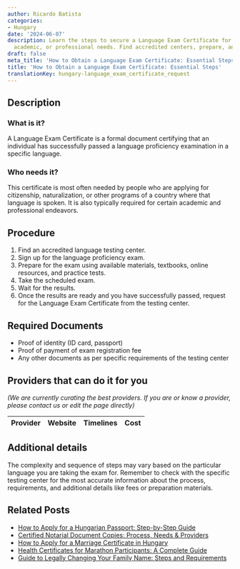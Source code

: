 ```yaml
---
author: Ricardo Batista
categories:
- Hungary
date: '2024-06-07'
description: Learn the steps to secure a Language Exam Certificate for citizenship,
  academic, or professional needs. Find accredited centers, prepare, and succeed.
draft: false
meta_title: 'How to Obtain a Language Exam Certificate: Essential Steps'
title: 'How to Obtain a Language Exam Certificate: Essential Steps'
translationKey: hungary-language_exam_certificate_request
---
```


## Description
### What is it?
A Language Exam Certificate is a formal document certifying that an individual has successfully passed a language proficiency examination in a specific language.

### Who needs it?
This certificate is most often needed by people who are applying for citizenship, naturalization, or other programs of a country where that language is spoken. It is also typically required for certain academic and professional endeavors.

## Procedure
1. Find an accredited language testing center.
2. Sign up for the language proficiency exam.
3. Prepare for the exam using available materials, textbooks, online resources, and practice tests.
4. Take the scheduled exam.
5. Wait for the results.
6. Once the results are ready and you have successfully passed, request for the Language Exam Certificate from the testing center.

## Required Documents
- Proof of identity (ID card, passport)
- Proof of payment of exam registration fee
- Any other documents as per specific requirements of the testing center

## Providers that can do it for you

_(We are currently curating the best providers. If you are or know a provider, please contact us or edit the page directly)_

| Provider        |     Website     |     Timelines    |       Cost      |
| :-------------: | :-------------: |  :-------------: | :-------------: |

## Additional details
The complexity and sequence of steps may vary based on the particular language you are taking the exam for. Remember to check with the specific testing center for the most accurate information about the process, requirements, and additional details like fees or preparation materials.
## Related Posts

- [How to Apply for a Hungarian Passport: Step-by-Step Guide](https://tramitit.com/guides/hungary/passport_application/)
- [Certified Notarial Document Copies: Process, Needs & Providers](https://tramitit.com/guides/hungary/copy_of_notarial_documents/)
- [How to Apply for a Marriage Certificate in Hungary](https://tramitit.com/guides/hungary/marriage_certificate_application/)
- [Health Certificates for Marathon Participants: A Complete Guide](https://tramitit.com/guides/hungary/request_for_health_certificate/)
- [Guide to Legally Changing Your Family Name: Steps and Requirements](https://tramitit.com/guides/hungary/change_of_family_name/)